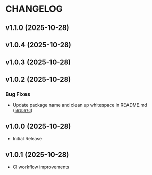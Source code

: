 # CHANGELOG

<!-- version list -->

## v1.1.0 (2025-10-28)


## v1.0.4 (2025-10-28)


## v1.0.3 (2025-10-28)


## v1.0.2 (2025-10-28)

### Bug Fixes

- Update package name and clean up whitespace in README.md
  ([`a61b57d`](https://github.com/john-psina/django-monaco-editor/commit/a61b57dfd787bacf044bbe2a2151f47463295bf4))


## v1.0.0 (2025-10-28)

- Initial Release

## v1.0.1 (2025-10-28)

- CI workflow improvements
